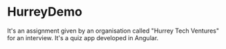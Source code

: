 # HurreyDemo
It's an assignment given by an organisation called "Hurrey Tech Ventures" for an interview. It's a quiz app developed in Angular.
